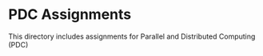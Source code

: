 # PDC Assignments

This directory includes assignments for Parallel and Distributed Computing (PDC)
